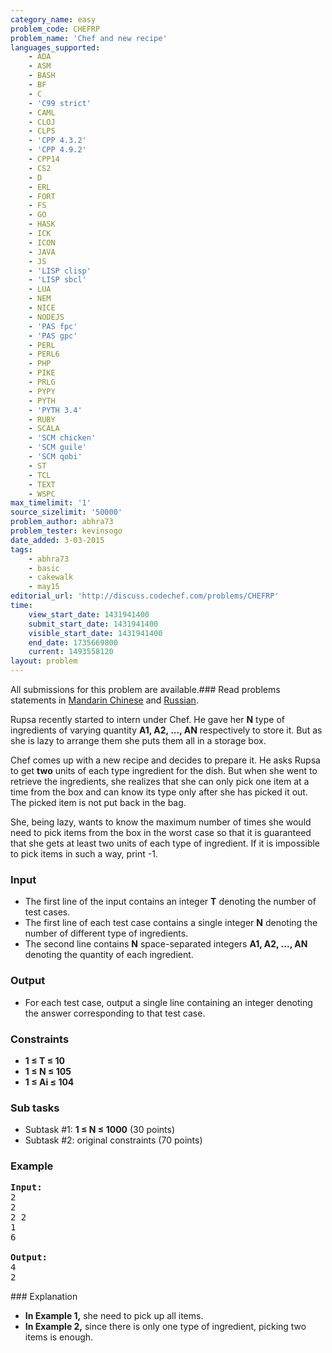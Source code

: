 ```yaml
---
category_name: easy
problem_code: CHEFRP
problem_name: 'Chef and new recipe'
languages_supported:
    - ADA
    - ASM
    - BASH
    - BF
    - C
    - 'C99 strict'
    - CAML
    - CLOJ
    - CLPS
    - 'CPP 4.3.2'
    - 'CPP 4.9.2'
    - CPP14
    - CS2
    - D
    - ERL
    - FORT
    - FS
    - GO
    - HASK
    - ICK
    - ICON
    - JAVA
    - JS
    - 'LISP clisp'
    - 'LISP sbcl'
    - LUA
    - NEM
    - NICE
    - NODEJS
    - 'PAS fpc'
    - 'PAS gpc'
    - PERL
    - PERL6
    - PHP
    - PIKE
    - PRLG
    - PYPY
    - PYTH
    - 'PYTH 3.4'
    - RUBY
    - SCALA
    - 'SCM chicken'
    - 'SCM guile'
    - 'SCM qobi'
    - ST
    - TCL
    - TEXT
    - WSPC
max_timelimit: '1'
source_sizelimit: '50000'
problem_author: abhra73
problem_tester: kevinsogo
date_added: 3-03-2015
tags:
    - abhra73
    - basic
    - cakewalk
    - may15
editorial_url: 'http://discuss.codechef.com/problems/CHEFRP'
time:
    view_start_date: 1431941400
    submit_start_date: 1431941400
    visible_start_date: 1431941400
    end_date: 1735669800
    current: 1493558120
layout: problem
---
```

All submissions for this problem are available.###  Read problems statements in [Mandarin Chinese](http://www.codechef.com/download/translated/MAY15/mandarin/CHEFRP.pdf) and [Russian](http://www.codechef.com/download/translated/MAY15/russian/CHEFRP.pdf).

Rupsa recently started to intern under Chef. He gave her **N** type of ingredients of varying quantity  **A1, A2, ..., AN** respectively to store it. But as she is lazy to arrange them she puts them all in a storage box.

Chef comes up with a new recipe and decides to prepare it. He asks Rupsa to get **two** units of each type ingredient for the dish. But when she went to retrieve the ingredients, she realizes that she can only pick one item at a time from the box and can know its type only after she has picked it out. The picked item is not put back in the bag.

She, being lazy, wants to know the maximum number of times she would need to pick items from the box in the worst case so that it is guaranteed that she gets at least two units of each type of ingredient. If it is impossible to pick items in such a way, print -1.

### Input

- The first line of the input contains an integer **T** denoting the number of test cases.
- The first line of each test case contains a single integer **N** denoting the number of different type of ingredients.
- The second line contains **N** space-separated integers **A1, A2, ..., AN** denoting the quantity of each ingredient.

### Output

- For each test case, output a single line containing an integer denoting the answer corresponding to that test case.

### Constraints

- **1 ≤ T ≤ 10**
- **1 ≤ N ≤ 105**
- **1 ≤ Ai ≤ 104**

### Sub tasks

- Subtask #1: **1 ≤ N ≤ 1000** (30 points)
- Subtask #2: original constraints (70 points)

### Example

<pre><b>Input:</b>
2
2
2 2
1
6

<b>Output:</b>
4
2
</pre>### Explanation

- **In Example 1,** she need to pick up all items.
- **In Example 2,** since there is only one type of ingredient, picking two items is enough.
